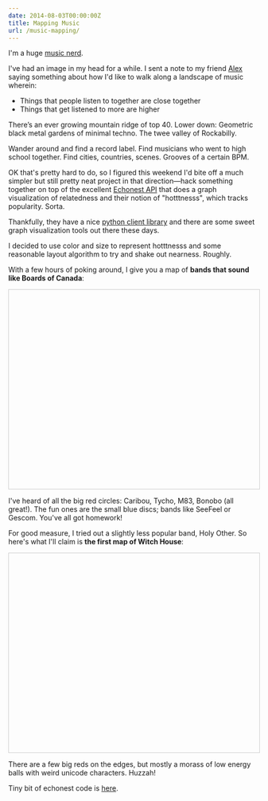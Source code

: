 ```yaml
---
date: 2014-08-03T00:00:00Z
title: Mapping Music
url: /music-mapping/
---
```


I'm a huge [music nerd](http://www.soundcloud.com/awans/likes).

I've had an image in my head for a while. I sent a note to my friend [Alex](http://soundcloud.com/edisonfield) saying something about how I'd like to walk along a landscape of music wherein:

- Things that people listen to together are close together
- Things that get listened to more are higher

There’s an ever growing mountain ridge of top 40. Lower down: Geometric black metal gardens of minimal techno. The twee valley of Rockabilly.

Wander around and find a record label. Find musicians who went to high school together. Find cities, countries, scenes. Grooves of a certain BPM.

OK that's pretty hard to do, so I figured this weekend I'd bite off a much simpler but still pretty neat project in that direction—hack something together on top of the excellent [Echonest API](http://developer.echonest.com/) that does a graph visualization of relatedness and their notion of "hotttnesss", which tracks popularity. Sorta.

Thankfully, they have a nice [python client library](https://github.com/echonest/pyechonest/) and there are some sweet graph visualization tools out there these days.

I decided to use color and size to represent hotttnesss and some reasonable layout algorithm to try and shake out nearness. Roughly.

With a few hours of poking around, I give you a map of **bands that sound like Boards of Canada**:

<p><div class="sigma-container" id="sigma-boc"></div></p>

I've heard of all the big red circles: Caribou, Tycho, M83, Bonobo (all great!). The fun ones are the small blue discs; bands like SeeFeel or Gescom. You've all got homework!

For good measure, I tried out a slightly less popular band, Holy Other. So here's what I'll claim is **the first map of Witch House**:

<p><div class="sigma-container" id="sigma-holyother"></div></p>

There are a few big reds on the edges, but mostly a morass of low energy balls with weird unicode characters. Huzzah!

Tiny bit of echonest code is [here](https://github.com/awans/music-visualizations).


<div>
<style>
    .sigma-container {
    width:100%;
    height:400px;
    border:1px solid #ccc;
    }
</style>
 <script src="/js/sigma/sigma.min.js"></script>
 <script src="/js/sigma/plugins/sigma.parsers.gexf.min.js"></script>
 <script>
   sigma.parsers.gexf(
     '/data/holyother.gexf', { container: 'sigma-holyother' }, function(s) {}
     );

   sigma.parsers.gexf(
         '/data/boc.gexf', { container: 'sigma-boc' }, function(s) {}
         );  
 </script>
</div>
